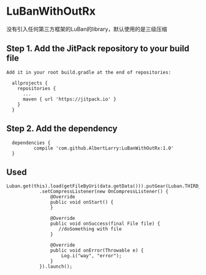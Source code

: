 # LuBanWithOutRx
没有引入任何第三方框架的LuBan的library，默认使用的是三级压缩
## Step 1. Add the JitPack repository to your build file

    Add it in your root build.gradle at the end of repositories:

      allprojects {
        repositories {
          ...
          maven { url 'https://jitpack.io' }
        }
      }
## Step 2. Add the dependency

      dependencies {
              compile 'com.github.AlbertLarry:LuBanWithOutRx:1.0'
      }
 
## Used
    Luban.get(this).load(getFileByUri(data.getData())).putGear(Luban.THIRD_GEAR)
                .setCompressListener(new OnCompressListener() {
                    @Override
                    public void onStart() {
                    }

                    @Override
                    public void onSuccess(final File file) {
                       //doSomething with file
                    }

                    @Override
                    public void onError(Throwable e) {
                        Log.i("way", "error");
                    }
                }).launch();
